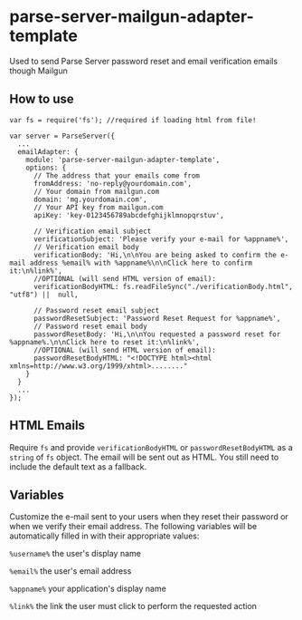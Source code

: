 # parse-server-mailgun-adapter-template
Used to send Parse Server password reset and email verification emails though Mailgun


## How to use
```
var fs = require('fs'); //required if loading html from file!

var server = ParseServer({
  ...
  emailAdapter: {
    module: 'parse-server-mailgun-adapter-template',
    options: {
      // The address that your emails come from
      fromAddress: 'no-reply@yourdomain.com',
      // Your domain from mailgun.com
      domain: 'mg.yourdomain.com',
      // Your API key from mailgun.com
      apiKey: 'key-0123456789abcdefghijklmnopqrstuv',

      // Verification email subject
      verificationSubject: 'Please verify your e-mail for %appname%',
      // Verification email body
      verificationBody: 'Hi,\n\nYou are being asked to confirm the e-mail address %email% with %appname%\n\nClick here to confirm it:\n%link%',
      //OPTIONAL (will send HTML version of email):
      verificationBodyHTML: fs.readFileSync("./verificationBody.html", "utf8") ||  null,

      // Password reset email subject
      passwordResetSubject: 'Password Reset Request for %appname%',
      // Password reset email body
      passwordResetBody: 'Hi,\n\nYou requested a password reset for %appname%.\n\nClick here to reset it:\n%link%',
      //OPTIONAL (will send HTML version of email):
      passwordResetBodyHTML: "<!DOCTYPE html><html xmlns=http://www.w3.org/1999/xhtml>........"
    }
  }
  ...
});
```

## HTML Emails

Require `fs` and provide `verificationBodyHTML` or `passwordResetBodyHTML` as a `string` of `fs` object. The email will be sent out as HTML. You still need to include the default text as a fallback.

## Variables 

Customize the e-mail sent to your users when they reset their password or when we verify their email address. The following variables will be automatically filled in with their appropriate values:

`%username%` the user's display name

`%email%` the user's email address

`%appname%` your application's display name

`%link%` the link the user must click to perform the requested action
